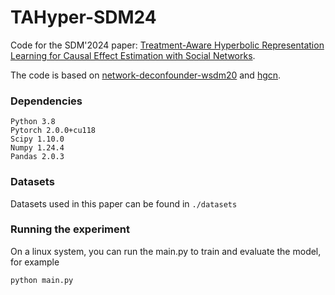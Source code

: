 # TAHyper-SDM24
Code for the SDM'2024 paper: [Treatment-Aware Hyperbolic Representation Learning for Causal Effect Estimation with Social Networks](https://arxiv.org/abs/2401.06557).

The code is based on [network-deconfounder-wsdm20](https://github.com/rguo12/network-deconfounder-wsdm20) and [hgcn](https://github.com/HazyResearch/hgcn).


### Dependencies

```
Python 3.8
Pytorch 2.0.0+cu118
Scipy 1.10.0
Numpy 1.24.4
Pandas 2.0.3
```

### Datasets

Datasets used in this paper can be found in ```./datasets```

### Running the experiment

On a linux system, you can run the main.py to train and evaluate the model, for example

```
python main.py
```

